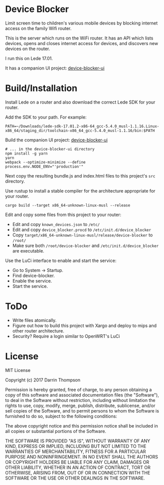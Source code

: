 Device Blocker
==============

Limit screen time to children's various mobile devices by blocking internet
access on the family Wifi router.

This is the server which runs on the WiFi router. It has an API which lists
devices, opens and closes internet access for devices, and discovers new
devices on the router.

I run this on Lede 17.01.

It has a companion UI project:
[device-blocker-ui](https://github.com/darrint/device-blocker-ui)

Build/Installation
==================

Install Lede on a router and also download the correct Lede SDK for your
router.

Add the SDK to your path. For example:

`PATH=~/Downloads/lede-sdk-17.01.2-x86-64_gcc-5.4.0_musl-1.1.16.Linux-x86_64/staging_dir/toolchain-x86_64_gcc-5.4.0_musl-1.1.16/bin:$PATH`

Build the companion UI project:
[device-blocker-ui](https://github.com/darrint/device-blocker-ui)

```
# ... in the device-blocker-ui directory
npm install -g yarn
yarn
webpack --optimize-minimize --define process.env.NODE_ENV="'production'"
```

Next copy the resulting bundle.js and index.html files to this project's `src`
directory.

Use rustup to install a stable compiler for the architecture appropriate for
your router.

`cargo build --target x86_64-unknown-linux-musl --release`

Edit and copy some files from this project to your router:

* Edit and copy `known_devices.json` to `/etc/`
* Edit and copy `device_blocker.procd` to `/etc/init.d/device_blocker`
* Copy `target/x86_64-unknown-linux-musl/release/device-blocker` to `/root/`
* Make sure both `/root/device-blocker` and `/etc/init.d/device_blocker` are executable.

Use the LuCi interface to enable and start the service:

* Go to System -> Startup.
* Find device-blocker.
* Enable the service.
* Start the service.

ToDo
====
* Write files atomically.
* Figure out how to build this project with Xargo and deploy to mips and other router architecture.
* Security? Require a login similar to OpenWRT's LuCi

License
=======

MIT License

Copyright (c) 2017 Darrin Thompson

Permission is hereby granted, free of charge, to any person obtaining a copy
of this software and associated documentation files (the "Software"), to deal
in the Software without restriction, including without limitation the rights
to use, copy, modify, merge, publish, distribute, sublicense, and/or sell
copies of the Software, and to permit persons to whom the Software is
furnished to do so, subject to the following conditions:

The above copyright notice and this permission notice shall be included in all
copies or substantial portions of the Software.

THE SOFTWARE IS PROVIDED "AS IS", WITHOUT WARRANTY OF ANY KIND, EXPRESS OR
IMPLIED, INCLUDING BUT NOT LIMITED TO THE WARRANTIES OF MERCHANTABILITY,
FITNESS FOR A PARTICULAR PURPOSE AND NONINFRINGEMENT. IN NO EVENT SHALL THE
AUTHORS OR COPYRIGHT HOLDERS BE LIABLE FOR ANY CLAIM, DAMAGES OR OTHER
LIABILITY, WHETHER IN AN ACTION OF CONTRACT, TORT OR OTHERWISE, ARISING FROM,
OUT OF OR IN CONNECTION WITH THE SOFTWARE OR THE USE OR OTHER DEALINGS IN THE
SOFTWARE.

